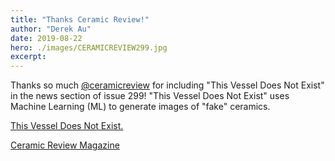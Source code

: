 ```yaml
---
title: "Thanks Ceramic Review!"
author: "Derek Au"
date: 2019-08-22
hero: ./images/CERAMICREVIEW299.jpg
excerpt: 
---
```


Thanks so much [@ceramicreview](https://www.instagram.com/ceramicreview/) for including "This Vessel Does Not Exist" in the news section of issue 299! "This Vessel Does Not Exist" uses Machine Learning (ML) to generate images of "fake" ceramics.

[This Vessel Does Not Exist.](https://thisvesseldoesnotexist.com)

[Ceramic Review Magazine](https://www.ceramicreview.com/)
